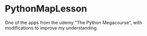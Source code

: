 # PythonMapLesson
One of the apps from the udemy "The Python Megacourse", with modifications to improve my understanding.
